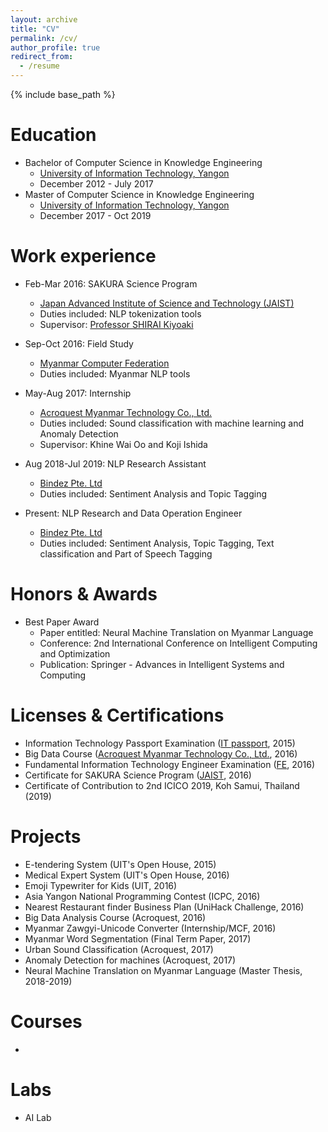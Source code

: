 ```yaml
---
layout: archive
title: "CV"
permalink: /cv/
author_profile: true
redirect_from:
  - /resume
---
```


{% include base_path %}

Education
======
* Bachelor of Computer Science in Knowledge Engineering
  * [University of Information Technology, Yangon](https://www.uit.edu.mm/)
  * December 2012 - July 2017
* Master of Computer Science in Knowledge Engineering
  * [University of Information Technology, Yangon](https://www.uit.edu.mm/)
  * December 2017 - Oct 2019

Work experience
======
* Feb-Mar 2016: SAKURA Science Program  
  * [Japan Advanced Institute of Science and Technology (JAIST)](https://www.jaist.ac.jp/english/)
  * Duties included: NLP tokenization tools
  * Supervisor: [Professor SHIRAI Kiyoaki](https://www.jaist.ac.jp/english/areas/et/laboratory/shirai.html)

* Sep-Oct 2016: Field Study
  * [Myanmar Computer Federation](https://www.mcf.org.mm/)
  * Duties included: Myanmar NLP tools

* May-Aug 2017: Internship
  * [Acroquest Myanmar Technology Co., Ltd.](https://www.acromyanmar.com/)
  * Duties included: Sound classification with machine learning and Anomaly Detection
  * Supervisor: Khine Wai Oo and Koji Ishida
  
* Aug 2018-Jul 2019: NLP Research Assistant
  * [Bindez Pte. Ltd](https://bindez.com/)
  * Duties included: Sentiment Analysis and Topic Tagging

* Present: NLP Research and Data Operation Engineer
  * [Bindez Pte. Ltd](https://bindez.com/)
  * Duties included: Sentiment Analysis, Topic Tagging, Text classification and Part of Speech Tagging

Honors & Awards
======
* Best Paper Award
  * Paper entitled: Neural Machine Translation on Myanmar Language
  * Conference: 2nd International Conference on Intelligent Computing and Optimization
  * Publication: Springer - Advances in Intelligent Systems and Computing

Licenses & Certifications
======
* Information Technology Passport Examination ([IT passport](https://itpec.org/about/itpec-common-exam.html), 2015)
* Big Data Course ([Acroquest Myanmar Technology Co., Ltd.](https://www.acromyanmar.com/), 2016)
* Fundamental Information Technology Engineer Examination ([FE](https://itpec.org/about/itpec-common-exam.html), 2016)
* Certificate for SAKURA Science Program ([JAIST]((https://www.jaist.ac.jp/english/)), 2016)
* Certificate of Contribution to 2nd ICICO 2019, Koh Samui, Thailand (2019)

Projects
======
* E-tendering System (UIT's Open House, 2015)
* Medical Expert System (UIT's Open House, 2016)
* Emoji Typewriter for Kids (UIT, 2016)
* Asia Yangon National Programming Contest (ICPC, 2016)
* Nearest Restaurant finder Business Plan (UniHack Challenge, 2016)
* Big Data Analysis Course (Acroquest, 2016)
* Myanmar Zawgyi-Unicode Converter (Internship/MCF, 2016)
* Myanmar Word Segmentation (Final Term Paper, 2017)
* Urban Sound Classification (Acroquest, 2017)
* Anomaly Detection for machines (Acroquest, 2017)
* Neural Machine Translation on Myanmar Language (Master Thesis, 2018-2019)

Courses
======
* 

Labs
======
* AI Lab
